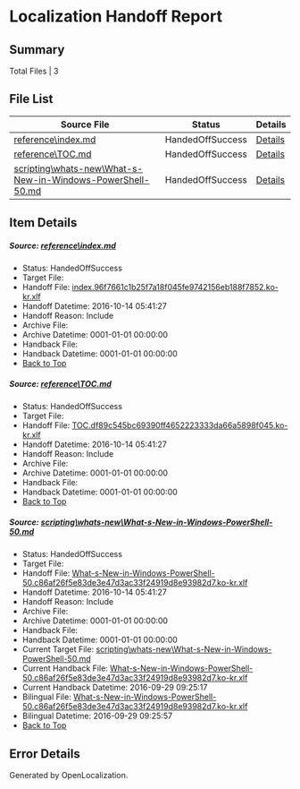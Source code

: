 # <a name='report-top'></a> Localization Handoff Report

## Summary
 Total Files | 3

## File List
 Source File | Status | Details 
 ----------- | ------ | ------- 
 [reference\index.md](https://github.com/PowerShell/powerShell-Docs/blob/13a21c5e6c7322e95a3a39a996de2154b1f326dd/reference/index.md) | HandedOffSuccess | [Details](#12b65dc850142fd1009855fdc87ece9d57aa43e9193)
 [reference\TOC.md](https://github.com/PowerShell/powerShell-Docs/blob/13a21c5e6c7322e95a3a39a996de2154b1f326dd/reference/TOC.md) | HandedOffSuccess | [Details](#46f0f0189b1d7df4cb842a21abffd06dc9a7d2c1195)
 [scripting\whats-new\What-s-New-in-Windows-PowerShell-50.md](https://github.com/PowerShell/powerShell-Docs/blob/e5ce225818b9581a1598d7f18b2e26fa95de9fac/scripting/whats-new/What-s-New-in-Windows-PowerShell-50.md) | HandedOffSuccess | [Details](#e01b3abf5c672f7fd8bdc74e845044e37f58b7af328)

## Item Details
##### <a name='12b65dc850142fd1009855fdc87ece9d57aa43e9193'></a> Source: [reference\index.md](https://github.com/PowerShell/powerShell-Docs/blob/13a21c5e6c7322e95a3a39a996de2154b1f326dd/reference/index.md)
* Status: HandedOffSuccess
* Target File: 
* Handoff File: [index.96f7661c1b25f7a18f045fe9742156eb188f7852.ko-kr.xlf](https://github.com/PowerShell/powerShell-Docs.handoff/blob/e113d2f0a8114040a040dc497d43bb11b41c3a63/ol-handoff/PowerShell/powerShell-Docs.ko-kr/live/index.96f7661c1b25f7a18f045fe9742156eb188f7852.ko-kr.xlf)
* Handoff Datetime: 2016-10-14 05:41:27
* Handoff Reason: Include
* Archive File: 
* Archive Datetime: 0001-01-01 00:00:00
* Handback File: 
* Handback Datetime: 0001-01-01 00:00:00
* [Back to Top](#report-top)

##### <a name='46f0f0189b1d7df4cb842a21abffd06dc9a7d2c1195'></a> Source: [reference\TOC.md](https://github.com/PowerShell/powerShell-Docs/blob/13a21c5e6c7322e95a3a39a996de2154b1f326dd/reference/TOC.md)
* Status: HandedOffSuccess
* Target File: 
* Handoff File: [TOC.df89c545bc69390ff4652223333da66a5898f045.ko-kr.xlf](https://github.com/PowerShell/powerShell-Docs.handoff/blob/e113d2f0a8114040a040dc497d43bb11b41c3a63/ol-handoff/PowerShell/powerShell-Docs.ko-kr/live/TOC.df89c545bc69390ff4652223333da66a5898f045.ko-kr.xlf)
* Handoff Datetime: 2016-10-14 05:41:27
* Handoff Reason: Include
* Archive File: 
* Archive Datetime: 0001-01-01 00:00:00
* Handback File: 
* Handback Datetime: 0001-01-01 00:00:00
* [Back to Top](#report-top)

##### <a name='e01b3abf5c672f7fd8bdc74e845044e37f58b7af328'></a> Source: [scripting\whats-new\What-s-New-in-Windows-PowerShell-50.md](https://github.com/PowerShell/powerShell-Docs/blob/e5ce225818b9581a1598d7f18b2e26fa95de9fac/scripting/whats-new/What-s-New-in-Windows-PowerShell-50.md)
* Status: HandedOffSuccess
* Target File: 
* Handoff File: [What-s-New-in-Windows-PowerShell-50.c86af26f5e83de3e47d3ac33f24919d8e93982d7.ko-kr.xlf](https://github.com/PowerShell/powerShell-Docs.handoff/blob/e113d2f0a8114040a040dc497d43bb11b41c3a63/ol-handoff/PowerShell/powerShell-Docs.ko-kr/live/What-s-New-in-Windows-PowerShell-50.c86af26f5e83de3e47d3ac33f24919d8e93982d7.ko-kr.xlf)
* Handoff Datetime: 2016-10-14 05:41:27
* Handoff Reason: Include
* Archive File: 
* Archive Datetime: 0001-01-01 00:00:00
* Handback File: 
* Handback Datetime: 0001-01-01 00:00:00
* Current Target File: [scripting\whats-new\What-s-New-in-Windows-PowerShell-50.md](https://github.com/PowerShell/powerShell-Docs.ko-kr/blob/d39f3b0579d2c0185a91ed8793d3848b75e955f0/scripting/whats-new/What-s-New-in-Windows-PowerShell-50.md)
* Current Handback File: [What-s-New-in-Windows-PowerShell-50.c86af26f5e83de3e47d3ac33f24919d8e93982d7.ko-kr.xlf](https://github.com/PowerShell/powerShell-Docs.handback/blob/85bb254629055c2656cb07e797405be8a4ed4f14/ol-handback/PowerShell/powerShell-Docs.ko-kr/live/What-s-New-in-Windows-PowerShell-50.c86af26f5e83de3e47d3ac33f24919d8e93982d7.ko-kr.xlf)
* Current Handback Datetime: 2016-09-29 09:25:17
* Bilingual File: [What-s-New-in-Windows-PowerShell-50.c86af26f5e83de3e47d3ac33f24919d8e93982d7.ko-kr.xlf](https://github.com/PowerShell/powerShell-Docs.handback/blob/85bb254629055c2656cb07e797405be8a4ed4f14/ol-handback/PowerShell/powerShell-Docs.ko-kr/live/What-s-New-in-Windows-PowerShell-50.c86af26f5e83de3e47d3ac33f24919d8e93982d7.ko-kr.xlf)
* Bilingual Datetime: 2016-09-29 09:25:57
* [Back to Top](#report-top)


## Error Details

Generated by OpenLocalization.
